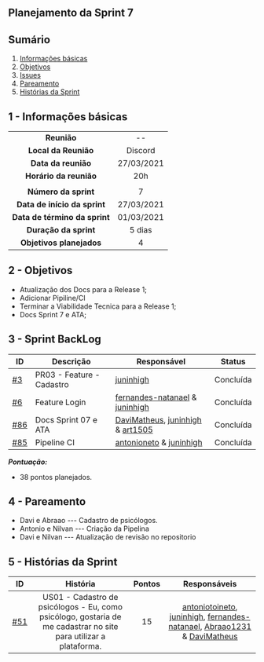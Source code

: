 ## Planejamento da Sprint 7

## Sumário

1. [Informações básicas](#1---informações-básicas)
1. [Objetivos](#2---objetivos)
1. [Issues](#3---issues)
1. [Pareamento](#4---pareamento)
1. [Histórias da Sprint](#5---Histórias-da-Sprint)


## 1 - Informações básicas

| | |
|:--:|:--:|
|**Reunião**|--|
|**Local da Reunião**|Discord|
|**Data da reunião**|27/03/2021|
|**Horário da reunião**|20h|
||||
|**Número da sprint**|7|
|**Data de início da sprint**|27/03/2021|
|**Data de término da sprint**|01/03/2021|
|**Duração da sprint**|5 dias|
|**Objetivos planejados**|4|  

## 2 - Objetivos

* Atualização dos Docs para a Release 1;
* Adicionar Pipiline/CI
* Terminar a Viabilidade Tecnica para a Release 1;
* Docs Sprint 7 e ATA;



## 3 - Sprint BackLog
|ID | Descrição | Responsável| Status |
|---|--------------------|--------------|------------- |
|[#3](https://github.com/fga-eps-mds/2020.2-CheeryUP-FrontEnd/pull/3) |PR03 - Feature - Cadastro  | [juninhigh](https://github.com/juninhigh) | Concluída |
|[#6](https://github.com/fga-eps-mds/2020.2-CheeryUP-FrontEnd/pull/6) | Feature Login | [fernandes-natanael](https://github.com/fernandes-natanael)  & [juninhigh](https://github.com/juninhigh) | Concluída | 
|[#86](https://github.com/fga-eps-mds/2020.2-cheeryup/issues/86) | Docs Sprint 07 e ATA  | [DaviMatheus](https://github.com/DaviMatheus), [juninhigh](https://github.com/juninhigh) & [art1505](https://github.com/art1505) | Concluída | 
|[#85](https://github.com/fga-eps-mds/2020.2-cheeryup/issues/85) | Pipeline CI | [antonioneto](https://github.com/antoniotoineto)  & [juninhigh](https://github.com/juninhigh) | Concluída | 

***Pontuação:***
* 38 pontos planejados.

## 4 - Pareamento
* Davi e Abraao  --- Cadastro de psicólogos.
* Antonio e Nilvan --- Criação da Pipelina
* Davi e Nilvan --- Atualização de revisão no repositorio

## 5 - Histórias da Sprint
 |ID|História|Pontos|Responsáveis|
|:-:|:-----:|:----:|:----------:|
|[#51](https://github.com/fga-eps-mds/2020.2-CheeryUP/issues/51)|US01 - Cadastro de psicólogos - Eu, como psicólogo, gostaria de me cadastrar no site para utilizar a plataforma.|15|[antoniotoineto](https://github.com/antoniotoineto), [juninhigh](https://github.com/juninhigh), [fernandes-natanael](https://github.com/fernandes-natanael), [Abraao1231](https://github.com/Abraao1231) & [DaviMatheus](https://github.com/DaviMatheus)|
